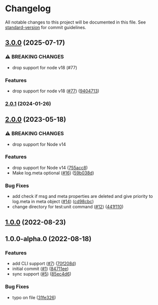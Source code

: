 # Changelog

All notable changes to this project will be documented in this file. See [standard-version](https://github.com/conventional-changelog/standard-version) for commit guidelines.

## [3.0.0](https://github.com/metcoder95/cloud-pine/compare/v2.0.1...v3.0.0) (2025-07-17)


### ⚠ BREAKING CHANGES

* drop support for node v18 (#77)

### Features

* drop support for node v18 ([#77](https://github.com/metcoder95/cloud-pine/issues/77)) ([9404713](https://github.com/metcoder95/cloud-pine/commit/9404713988626a339b51528c4f24946420fab9d6))

### [2.0.1](https://github.com/metcoder95/cloud-pine/compare/v2.0.0...v2.0.1) (2024-01-26)

## [2.0.0](https://github.com/metcoder95/cloud-pine/compare/v1.0.0...v2.0.0) (2023-05-18)


### ⚠ BREAKING CHANGES

* drop support for Node v14

### Features

* drop support for Node v14 ([755acc8](https://github.com/metcoder95/cloud-pine/commit/755acc897291a0f49af152202060cfb0f7cba3f3))
* Make log.meta optional ([#16](https://github.com/metcoder95/cloud-pine/issues/16)) ([59b038d](https://github.com/metcoder95/cloud-pine/commit/59b038d11032eac39f8bc060a09f09c8cf6471f5))


### Bug Fixes

* add check if msg and meta properties are deleted and give priority to log.meta in meta object ([#14](https://github.com/metcoder95/cloud-pine/issues/14)) ([cd98cbc](https://github.com/metcoder95/cloud-pine/commit/cd98cbc3736d064d91ef3678766e273cf0e199b9))
* change directory for test:unit command ([#12](https://github.com/metcoder95/cloud-pine/issues/12)) ([441f110](https://github.com/metcoder95/cloud-pine/commit/441f110dc0d29bfb9127b67464e3a8db64ce0d79))

## [1.0.0](https://github.com/metcoder95/cloud-pine/compare/v1.0.0-alpha.0...v1.0.0) (2022-08-23)

## 1.0.0-alpha.0 (2022-08-18)


### Features

* add CLI support ([#7](https://github.com/metcoder95/cloud-pine/issues/7)) ([70f208d](https://github.com/metcoder95/cloud-pine/commit/70f208d7ef0ba3eeb07983fbeb670a5b47ecd405))
* initial commit ([#1](https://github.com/metcoder95/cloud-pine/issues/1)) ([84711ee](https://github.com/metcoder95/cloud-pine/commit/84711ee5be48c3b2647e0f503bcc54eafe11668f))
* sync support ([#5](https://github.com/metcoder95/cloud-pine/issues/5)) ([85ec4d6](https://github.com/metcoder95/cloud-pine/commit/85ec4d63d2cd2f8f8b9d9eb357ec385844a31505))


### Bug Fixes

* typo on file ([31fe326](https://github.com/metcoder95/cloud-pine/commit/31fe3263e5062ddf006110eb8e46464b41cc7740))
